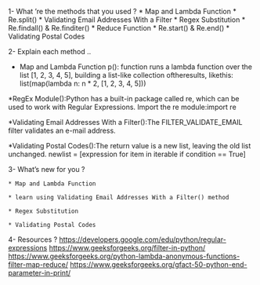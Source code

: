 1- What ’re the methods that you used ?
       * Map and Lambda Function
       * Re.split()
       * Validating Email Addresses With a Filter
       * Regex Substitution
       * Re.findall() & Re.finditer()
       * Reduce Function 
       * Re.start() & Re.end()
       * Validating Postal Codes




2- Explain each method ..

 * Map and Lambda Function p(): function runs a lambda function over the list [1, 2, 3, 4, 5], building a list-like collection oftheresults,         likethis: list(map(lambda n: n * 2, [1, 2, 3, 4, 5]))

*RegEx Module():Python has a built-in package called re, which can be used to work with Regular Expressions.
                         Import the re module:import re

*Validating Email Addresses With a Filter():The FILTER_VALIDATE_EMAIL filter validates an e-mail address.

*Validating Postal Codes():The return value is a new list, leaving the old list unchanged.
                          newlist = [expression for item in iterable if condition == True] 



3- What’s new for you ?

    * Map and Lambda Function

    * learn using Validating Email Addresses With a Filter() method 

    * Regex Substitution
    
    * Validating Postal Codes
    


4- Resources ? 
https://developers.google.com/edu/python/regular-expressions
https://www.geeksforgeeks.org/filter-in-python/
https://www.geeksforgeeks.org/python-lambda-anonymous-functions-filter-map-reduce/
https://www.geeksforgeeks.org/gfact-50-python-end-parameter-in-print/
